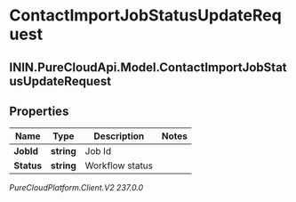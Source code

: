 # ContactImportJobStatusUpdateRequest

## ININ.PureCloudApi.Model.ContactImportJobStatusUpdateRequest

## Properties

|Name | Type | Description | Notes|
|------------ | ------------- | ------------- | -------------|
| **JobId** | **string** | Job Id | |
| **Status** | **string** | Workflow status | |



_PureCloudPlatform.Client.V2 237.0.0_
